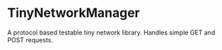 # TinyNetworkManager
A protocol based testable tiny network library. Handles simple GET and POST requests.
